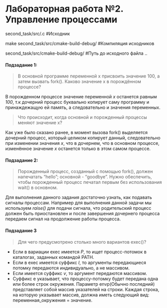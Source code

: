 # Лабораторная работа №2. Управление процессами


second_task/src/<nubmer of the subtask>.c #Исходник
 
make second_task/src/cmake-build-debug/ #Компиляция исходников

second_task/src/cmake-build-debug/ #Путь до исходного файла 
..



#### Подзадание 1: 

>В основной программе переменной x присвоить значение 100, а затем вызвать fork(). Каково значение x в порождённом процессе?



В порожденном процессе значение переменной *x* останется равным *100*, т.к дочерний процесс буквально копирует саму программу и принаждежащую ей память, а следовательно и значения переменных.



>Что происходит, когда основной и порожденный процессы меняют значение x?



Как уже было сказано ранее, в момент вызова fork() выделяется дочерний процесс, который целиком копирует данный, следовательно при изменении значения *x*, что в дочернем, что в основном процессе, изменённое значение *x* останется только в этом самом процессе.

#### Подзадание 2:

>Порожденный процесс, созданный с помощью fork(), должен напечатать “hello”; основной  -  “goodbye”. Нужно обеспечить, чтобы порожденный процесс печатал первым без использования wait() в основном.

Для выполнения данного задания достаточно узнать, как подавать сигналы процессам. Например для выполнения данной задачи мы используем *raise()* для подачи сигнала, что родительский процесс должен быть приостановлен и после завершения дочернего процесса передаем сигнал на продолжение работы процесса.

#### Подзадание 3

>Для чего предусмотрено столько много вариантов exec()?

- Если в вариации exec имеется *P*, то ищет процесс-потомок в каталогах, заданных командой PATH.
- Если в exec имеется суффикс *l*, то аргументы передающиеся потомку передаются индивидуально, а не массивом.
- Если имеется суффикс *v*, то аргумент передаются массивом.
- Суффикс е указывает, что процессу-потомку будет передана одна или более строк окружения. Параметр envp(Обычно последний) представляет собой массив указателей на строки. Каждая строка, на которую ука­зывает массив, должна иметь следующий вид: переменная_окружения = значение.
